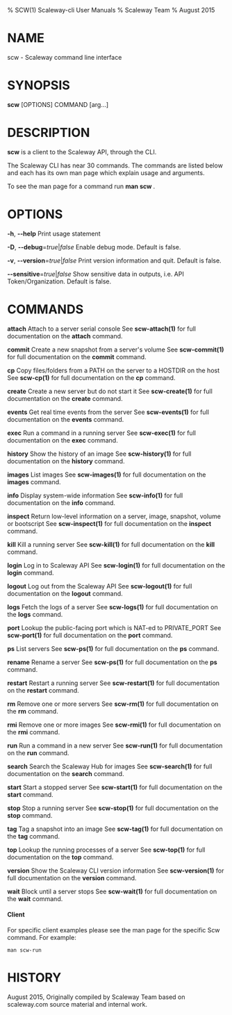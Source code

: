 % SCW(1) Scaleway-cli User Manuals
% Scaleway Team
% August 2015
# NAME
scw \- Scaleway command line interface

# SYNOPSIS
**scw** [OPTIONS] COMMAND [arg...]

# DESCRIPTION
**scw** is a client to the Scaleway API, through the CLI.

The Scaleway CLI has near 30 commands. The commands are listed below and each
has its own man page which explain usage and arguments.

To see the man page for a command run **man scw <command>**.

# OPTIONS
**-h**, **--help**
  Print usage statement

**-D**, **--debug**=*true*|*false*
  Enable debug mode. Default is false.

**-v**, **--version**=*true*|*false*
  Print version information and quit. Default is false.

**--sensitive**=*true*|*false*
  Show sensitive data in outputs, i.e. API Token/Organization. Default is false.

# COMMANDS
**attach**
  Attach to a server serial console
  See **scw-attach(1)** for full documentation on the **attach** command.

**commit**
  Create a new snapshot from a server's volume
  See **scw-commit(1)** for full documentation on the **commit** command.

**cp**
  Copy files/folders from a PATH on the server to a HOSTDIR on the host
  See **scw-cp(1)** for full documentation on the **cp** command.

**create**
  Create a new server but do not start it
  See **scw-create(1)** for full documentation on the **create** command.

**events**
  Get real time events from the server
  See **scw-events(1)** for full documentation on the **events** command.

**exec**
  Run a command in a running server
  See **scw-exec(1)** for full documentation on the **exec** command.

**history**
  Show the history of an image
  See **scw-history(1)** for full documentation on the **history** command.

**images**
  List images
  See **scw-images(1)** for full documentation on the **images** command.

**info**
  Display system-wide information
  See **scw-info(1)** for full documentation on the **info** command.

**inspect**
  Return low-level information on a server, image, snapshot, volume or bootscript
  See **scw-inspect(1)** for full documentation on the **inspect** command.

**kill**
  Kill a running server
  See **scw-kill(1)** for full documentation on the **kill** command.

**login**
  Log in to Scaleway API
  See **scw-login(1)** for full documentation on the **login** command.

**logout**
  Log out from the Scaleway API
  See **scw-logout(1)** for full documentation on the **logout** command.

**logs**
  Fetch the logs of a server
  See **scw-logs(1)** for full documentation on the **logs** command.

**port**
  Lookup the public-facing port which is NAT-ed to PRIVATE_PORT
  See **scw-port(1)** for full documentation on the **port** command.

**ps**
  List servers
  See **scw-ps(1)** for full documentation on the **ps** command.

**rename**
  Rename a server
  See **scw-ps(1)** for full documentation on the **ps** command.

**restart**
  Restart a running server
  See **scw-restart(1)** for full documentation on the **restart** command.

**rm**
  Remove one or more servers
  See **scw-rm(1)** for full documentation on the **rm** command.

**rmi**
  Remove one or more images
  See **scw-rmi(1)** for full documentation on the **rmi** command.

**run**
  Run a command in a new server
  See **scw-run(1)** for full documentation on the **run** command.

**search**
  Search the Scaleway Hub for images
  See **scw-search(1)** for full documentation on the **search** command.

**start**
  Start a stopped server
  See **scw-start(1)** for full documentation on the **start** command.

**stop**
  Stop a running server
  See **scw-stop(1)** for full documentation on the **stop** command.

**tag**
  Tag a snapshot into an image
  See **scw-tag(1)** for full documentation on the **tag** command.

**top**
  Lookup the running processes of a server
  See **scw-top(1)** for full documentation on the **top** command.

**version**
  Show the Scaleway CLI version information
  See **scw-version(1)** for full documentation on the **version** command.

**wait**
  Block until a server stops
  See **scw-wait(1)** for full documentation on the **wait** command.


#### Client
For specific client examples please see the man page for the specific Scw
command. For example:

    man scw-run

# HISTORY
August 2015, Originally compiled by Scaleway Team based on scaleway.com source material and internal work.
